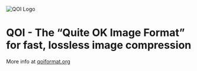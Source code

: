 ![QOI Logo](https://qoiformat.org/qoi-logo.svg)

# QOI - The “Quite OK Image Format” for fast, lossless image compression

More info at [qoiformat.org](https://qoiformat.org)
